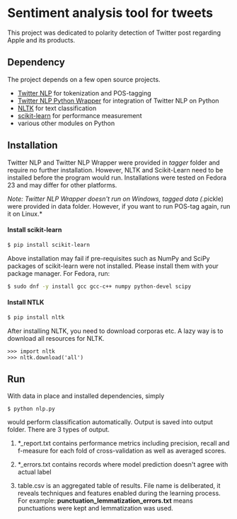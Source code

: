 # Sentiment analysis tool for tweets

This project was dedicated to polarity detection of Twitter post regarding Apple and its products.
## Dependency
The project depends on a few open source projects.
- [Twitter NLP][tnlp] for tokenization and POS-tagging
- [Twitter NLP Python Wrapper][tnlpwp] for integration of Twitter NLP on Python
- [NLTK][nltk]  for text classification
- [scikit-learn][sklearn] for performance measurement
- various other modules on Python
## Installation
Twitter NLP and Twitter NLP Wrapper were provided in *tagger* folder and require no further installation. However, NLTK and Scikit-Learn need to be installed before the program would run. Installations were tested on Fedora 23 and may differ for other platforms.

*Note: Twitter NLP Wrapper doesn't run on Windows, tagged data (*.pickle) were provided in data folder. However, if you want to run POS-tag again, run it on Linux.*

#### Install scikit-learn
```bash
$ pip install scikit-learn
```
Above installation may fail if pre-requisites such as NumPy and SciPy packages of scikit-learn were not installed. Please install them with your package manager. For Fedora, run:
```bash
$ sudo dnf -y install gcc gcc-c++ numpy python-devel scipy
```
#### Install NTLK
```bash
$ pip install nltk
```
After installing NLTK, you need to download corporas etc. A lazy way is to download all resources for NLTK.
```
>>> import nltk
>>> nltk.download('all')
```
## Run
With data in place and installed dependencies, simply
```
$ python nlp.py
```
would perform classification automatically. Output is saved into output folder. There are 3 types of output.
1. *_report.txt contains performance metrics including precision, recall and f-measure for each fold of cross-validation as well as averaged scores.
2. *_errors.txt contains records where model prediction doesn't agree with actual label
3. table.csv is an aggregated table of results.
File name is deliberated, it reveals techniques and features enabled during the learning process. For example:
**punctuation_lemmatization_errors.txt** means punctuations were kept and lemmatization was used.

   [tnlp]: http://www.ark.cs.cmu.edu/TweetNLP/ "Twitter NLP"
   [tnlpwp]: https://github.com/ianozsvald/ark-tweet-nlp-python "Twitter NLP Python wrapper"
   [nltk]: http://www.nltk.org/ "NLTK"
   [sklearn]: http://scikit-learn.org/ "Scikit-Learn"
